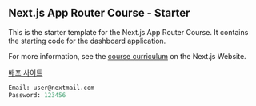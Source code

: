 ## Next.js App Router Course - Starter

This is the starter template for the Next.js App Router Course. It contains the starting code for the dashboard application.

For more information, see the [course curriculum](https://nextjs.org/learn) on the Next.js Website.


<a href="https://next-guide-book.vercel.app/">배포 사이트</a>

```sass
Email: user@nextmail.com
Password: 123456
```
